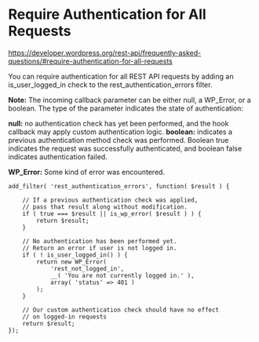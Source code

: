 # Require Authentication for All Requests
https://developer.wordpress.org/rest-api/frequently-asked-questions/#require-authentication-for-all-requests

You can require authentication for all REST API requests by adding an is_user_logged_in check to the rest_authentication_errors filter.

**Note:** The incoming callback parameter can be either null, a WP_Error, or a boolean. The type of the parameter indicates the state of authentication:

**null:** no authentication check has yet been performed, and the hook callback may apply custom authentication logic.
**boolean:** indicates a previous authentication method check was performed. Boolean true indicates the request was successfully authenticated, and boolean false indicates authentication failed.

**WP_Error:** Some kind of error was encountered.

	
```
add_filter( 'rest_authentication_errors', function( $result ) {

    // If a previous authentication check was applied,
    // pass that result along without modification.
    if ( true === $result || is_wp_error( $result ) ) {
        return $result;
    }
 
    // No authentication has been performed yet.
    // Return an error if user is not logged in.
    if ( ! is_user_logged_in() ) {
        return new WP_Error(
            'rest_not_logged_in',
            __( 'You are not currently logged in.' ),
            array( 'status' => 401 )
        );
    }
 
    // Our custom authentication check should have no effect
    // on logged-in requests
    return $result;
});
```
